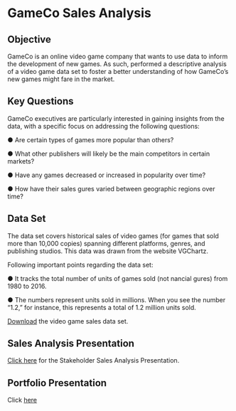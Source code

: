 # GameCo Sales Analysis

## Objective
GameCo is an online video game company that wants to use data to inform the development of new games. As such, performed a descriptive analysis of a video game data set to foster a
better understanding of how GameCo’s new games might fare in the market.

## Key Questions
GameCo executives are particularly interested in gaining insights from the data, with a specific focus on addressing the following questions:

● Are certain types of games more popular than others?

● What other publishers will likely be the main competitors in certain markets?

● Have any games decreased or increased in popularity over time?

● How have their sales gures varied between geographic regions over time?

## Data Set

The data set covers historical sales of video games (for games that sold more than 10,000 copies) spanning different
platforms, genres, and publishing studios. This data was drawn from the website VGChartz.

Following important points regarding the data set:

● It tracks the total number of units of games sold (not nancial gures) from
1980 to 2016.

● The numbers represent units sold in millions. When you see the number “1.2,”
for instance, this represents a total of 1.2 million units sold.

[Download](https://github.com/TNIBM/GameCoSalesAnalysis/blob/main/vgsales.xlsx) the video game sales data set.

## Sales Analysis Presentation
[Click here](https://github.com/TNIBM/GameCoSalesAnalysis/blob/main/Stakeholder%20Presentation.pdf) for the Stakeholder Sales Analysis Presentation.

## Portfolio Presentation
Click [here](https://drive.google.com/file/d/1fDsEiAiiqeFrXyQWQNRri8zgKPWPs-SE/view?usp=drive_link)



